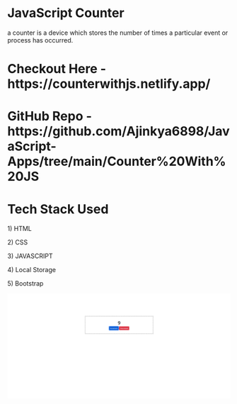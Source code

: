 <h1>JavaScript Counter</h1>
<p>a counter is a device which stores the number of times a particular event or process has occurred.</p>
<h1>Checkout Here - https://counterwithjs.netlify.app/</h1>
<h1>GitHub Repo - https://github.com/Ajinkya6898/JavaScript-Apps/tree/main/Counter%20With%20JS</h1>
<h1>Tech Stack Used</h1>
<p>1) HTML</p>
<p>2) CSS</p>
<p>3) JAVASCRIPT</p>
<p>4) Local Storage</p>
<p>5) Bootstrap</p>
<img src="https://github.com/Ajinkya6898/JavaScript-Apps/blob/main/Img/Counter.PNG" alt="">
